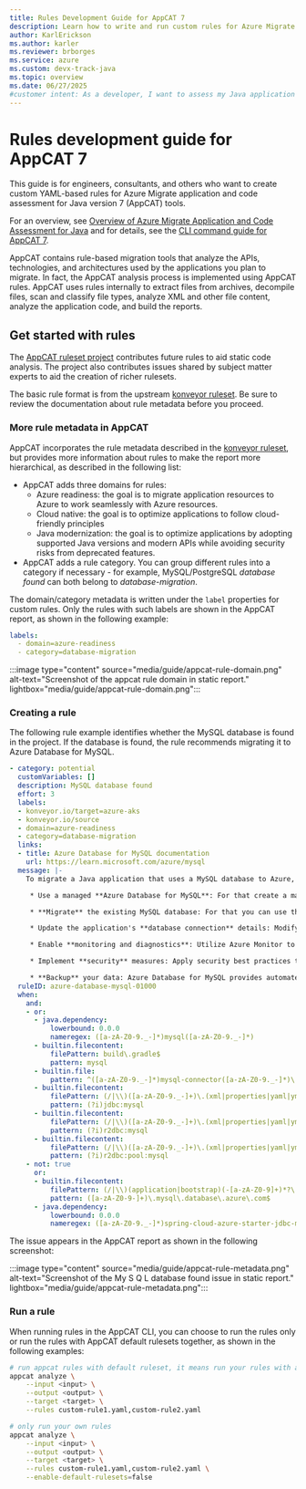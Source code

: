 ```yaml
---
title: Rules Development Guide for AppCAT 7
description: Learn how to write and run custom rules for Azure Migrate application and code assessment tool.
author: KarlErickson
ms.author: karler
ms.reviewer: brborges
ms.service: azure
ms.custom: devx-track-java
ms.topic: overview
ms.date: 06/27/2025
#customer intent: As a developer, I want to assess my Java application so that I can understand its readiness for migration to Azure.
---
```


# Rules development guide for AppCAT 7

This guide is for engineers, consultants, and others who want to create custom YAML-based rules for Azure Migrate application and code assessment for Java version 7 (AppCAT) tools.

For an overview, see [Overview of Azure Migrate Application and Code Assessment for Java](./java.md) and for details, see the [CLI command guide for AppCAT 7](./appcat-7-cli-guide.md).

AppCAT contains rule-based migration tools that analyze the APIs, technologies, and architectures used by the applications you plan to migrate. In fact, the AppCAT analysis process is implemented using AppCAT rules. AppCAT uses rules internally to extract files from archives, decompile files, scan and classify file types, analyze XML and other file content, analyze the application code, and build the reports.

## Get started with rules

The [AppCAT ruleset project](https://github.com/Azure/appcat-konveyor-rulesets) contributes future rules to aid static code analysis. The project also contributes issues shared by subject matter experts to aid the creation of richer rulesets.

The basic rule format is from the upstream [konveyor ruleset](https://github.com/konveyor/analyzer-lsp/blob/main/docs/rules.md). Be sure to review the documentation about rule metadata before you proceed.

### More rule metadata in AppCAT

AppCAT incorporates the rule metadata described in the [konveyor ruleset](https://github.com/konveyor/analyzer-lsp/blob/main/docs/rules.md), but provides more information about rules to make the report more hierarchical, as described in the following list:

- AppCAT adds three domains for rules:
  - Azure readiness: the goal is to migrate application resources to Azure to work seamlessly with Azure resources.
  - Cloud native: the goal is to optimize applications to follow cloud-friendly principles
  - Java modernization: the goal is to optimize applications by adopting supported Java versions and modern APIs while avoiding security risks from deprecated features.
- AppCAT adds a rule category. You can group different rules into a category if necessary - for example, MySQL/PostgreSQL *database found* can both belong to *database-migration*.

The domain/category metadata is written under the `label` properties for custom rules. Only the rules with such labels are shown in the AppCAT report, as shown in the following example:

```yaml
labels:
  - domain=azure-readiness
  - category=database-migration
```

:::image type="content" source="media/guide/appcat-rule-domain.png" alt-text="Screenshot of the appcat rule domain in static report." lightbox="media/guide/appcat-rule-domain.png":::

### Creating a rule

The following rule example identifies whether the MySQL database is found in the project. If the database is found, the rule recommends migrating it to Azure Database for MySQL.

```yaml
- category: potential
  customVariables: []
  description: MySQL database found
  effort: 3
  labels:
  - konveyor.io/target=azure-aks
  - konveyor.io/source
  - domain=azure-readiness
  - category=database-migration
  links:
  - title: Azure Database for MySQL documentation
    url: https://learn.microsoft.com/azure/mysql
  message: |-
    To migrate a Java application that uses a MySQL database to Azure, you can follow these recommendations:

     * Use a managed **Azure Database for MySQL**: For that create a managed MySQL database in Azure and choose the appropriate pricing tier based on your application's requirements for performance, storage, and availability.

     * **Migrate** the existing MySQL database: For that you can use the Azure Database Migration Service (DMS) to perform an online migration with minimal downtime.

     * Update the application's **database connection** details: Modify the Java application's configuration to point to the newly provisioned Azure Database for MySQL. Update the connection string, hostname, port, username, and password information accordingly.

     * Enable **monitoring and diagnostics**: Utilize Azure Monitor to gain insights into the performance and health of your Java application and the underlying MySQL database. Set up metrics, alerts, and log analytics to proactively identify and resolve issues.

     * Implement **security** measures: Apply security best practices to protect your Java application and the MySQL database. This includes implementing authentication and authorization mechanisms with passwordless connections and leveraging Microsoft Defender for Cloud for threat detection and vulnerability assessments.

     * **Backup** your data: Azure Database for MySQL provides automated backups by default. You can configure the retention period for backups based on your requirements. You can also enable geo-redundant backups, if needed, to enhance data durability and availability.
  ruleID: azure-database-mysql-01000
  when:
    and:
    - or:
      - java.dependency:
          lowerbound: 0.0.0
          nameregex: ([a-zA-Z0-9._-]*)mysql([a-zA-Z0-9._-]*)
      - builtin.filecontent:
          filePattern: build\.gradle$
          pattern: mysql
      - builtin.file:
          pattern: ^([a-zA-Z0-9._-]*)mysql-connector([a-zA-Z0-9._-]*)\.jar$
      - builtin.filecontent:
          filePattern: (/|\\)([a-zA-Z0-9._-]+)\.(xml|properties|yaml|yml)$
          pattern: (?i)jdbc:mysql
      - builtin.filecontent:
          filePattern: (/|\\)([a-zA-Z0-9._-]+)\.(xml|properties|yaml|yml)$
          pattern: (?i)r2dbc:mysql
      - builtin.filecontent:
          filePattern: (/|\\)([a-zA-Z0-9._-]+)\.(xml|properties|yaml|yml)$
          pattern: (?i)r2dbc:pool:mysql
    - not: true
      or:
      - builtin.filecontent:
          filePattern: (/|\\)(application|bootstrap)(-[a-zA-Z0-9]+)*?\.(properties|yaml|yml)$
          pattern: ([a-zA-Z0-9-]+)\.mysql\.database\.azure\.com$
      - java.dependency:
          lowerbound: 0.0.0
          nameregex: ([a-zA-Z0-9._-]*)spring-cloud-azure-starter-jdbc-mysql([a-zA-Z0-9._-]*)
```

The issue appears in the AppCAT report as shown in the following screenshot:

:::image type="content" source="media/guide/appcat-rule-metadata.png" alt-text="Screenshot of the My S Q L database found issue in static report." lightbox="media/guide/appcat-rule-metadata.png":::

### Run a rule

When running rules in the AppCAT CLI, you can choose to run the rules only or run the rules with AppCAT default rulesets together, as shown in the following examples:

```bash
# run appcat rules with default ruleset, it means run your rules with appcat provided rules toger
appcat analyze \
    --input <input> \
    --output <output> \
    --target <target> \
    --rules custom-rule1.yaml,custom-rule2.yaml

# only run your own rules
appcat analyze \
    --input <input> \
    --output <output> \
    --target <target> \
    --rules custom-rule1.yaml,custom-rule2.yaml \
    --enable-default-rulesets=false
```

